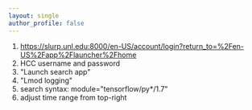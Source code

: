 ```yaml
---
layout: single
author_profile: false
---
```


1. https://slurp.unl.edu:8000/en-US/account/login?return_to=%2Fen-US%2Fapp%2Flauncher%2Fhome
1. HCC username and password
1. "Launch search app"
1. "Lmod logging"
1. search syntax: module="tensorflow/py*/1.7"
1. adjust time range from top-right

